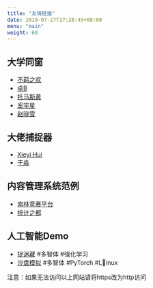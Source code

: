 ```yaml
---
title: "友情链接"
date: 2019-07-27T17:28:49+08:00
menu: "main"
weight: 60
---
```


## 大学同窗
- [不羁之欢](https://www.delaunay.cn/)
- [卓B](https://ouyuo.github.io)
- [托马斯黄](https://www.hhizz.cn/)
- [奚宇星](http://blog.xyx98.top/)
- [赵晓雪](https://blog.csdn.net/chao_ji_cai)

## 大佬捕捉器
- [Xieyi Hui](https://yihui.name/)
- [于淼](https://yufree.cn)

## 内容管理系统范例
- [南林竞赛平台](http://acm.njfu.edu.cn/)
- [统计之都](http://cosx.org/)

## 人工智能Demo
- [捉迷藏](https://openai.com/blog/emergent-tool-use/) #多智体 #强化学习
- [沙盘模拟](https://openai.com/blog/neural-mmo/) #多智体 #PyTorch #Linux

注意：如果无法访问以上网站请将https改为http访问
